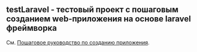 ## testLaravel - тестовый проект с пошаговым созданием web-приложения на основе laravel фреймворка 

См. [Пошаговое руководство по созданию приложения](StepByStep.md).  
